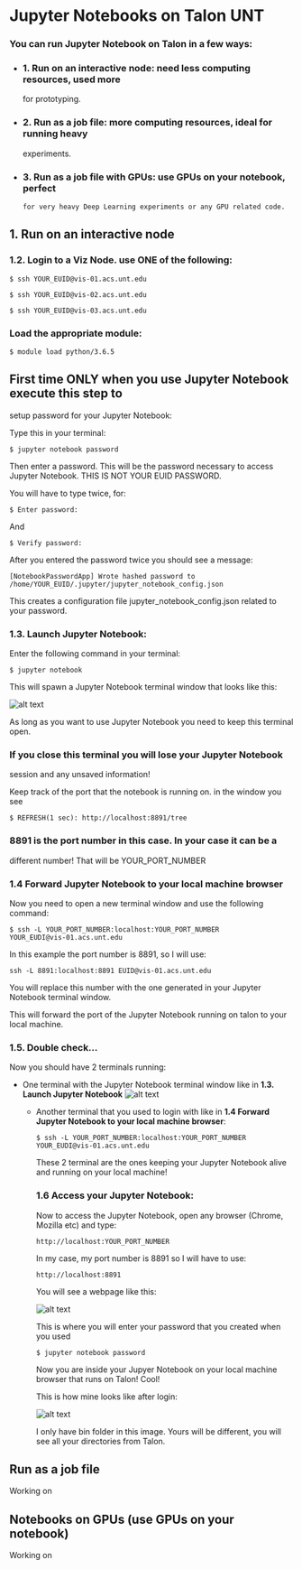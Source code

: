 # Jupyter Notebooks on Talon UNT

### You can run Jupyter Notebook on Talon in a few ways:


* ### 1. Run on an interactive node: need less computing resources, used more
  for prototyping.

* ### 2. Run as a job file: more computing resources, ideal for running heavy
    experiments.

* ### 3. Run as a job file with GPUs: use GPUs on your notebook, perfect
      for very heavy Deep Learning experiments or any GPU related code.




## 1. Run on an interactive node


### 1.2. Login to a Viz Node. use ONE of the following:

```
$ ssh YOUR_EUID@vis-01.acs.unt.edu
```

```
$ ssh YOUR_EUID@vis-02.acs.unt.edu
```

```
$ ssh YOUR_EUID@vis-03.acs.unt.edu
```

 ### Load the appropriate module:

  ```
  $ module load python/3.6.5
  ```

  ## First time ONLY when you use Jupyter Notebook execute this step to
  setup password for your Jupyter Notebook:

  Type this in your terminal:


  ```
  $ jupyter notebook password
  ```

  Then enter a password. This will be the password necessary to access
  Jupyter Notebook. THIS IS NOT YOUR EUID PASSWORD.

  You will have to type twice, for:

  ```
  $ Enter password:
  ```
  And

  ```
  $ Verify password:
  ```

  After you entered the password twice you should see a message:

  ```
  [NotebookPasswordApp] Wrote hashed password to
  /home/YOUR_EUID/.jupyter/jupyter_notebook_config.json
  ```

  This creates a configuration file jupyter_notebook_config.json related
  to your password.


  ### 1.3. Launch Jupyter Notebook:

  Enter the following command in your terminal:

  ```
  $ jupyter notebook
  ```

  This will spawn a Jupyter Notebook terminal window that looks like
  this:

  ![alt
  text](https://raw.githubusercontent.com/gmihaila/unt_hpc/master/misc/screenshoot_jupyter.png)

  As long as you want to use Jupyter Notebook you need to keep this
  terminal open.

  ### If you close this terminal you will lose your Jupyter Notebook
  session and any unsaved information!

  Keep track of the port that the notebook is running on. in the window
  you see



  ```
  $ REFRESH(1 sec): http://localhost:8891/tree
  ```

  ### 8891 is the port number in this case. In your case it can be a
  different number! That will be YOUR_PORT_NUMBER



  ### 1.4 Forward Jupyter Notebook to your local machine browser

  Now you need to open a new terminal window and use the following
  command:

  ```
  $ ssh -L YOUR_PORT_NUMBER:localhost:YOUR_PORT_NUMBER
  YOUR_EUDI@vis-01.acs.unt.edu
  ```

  In this example the port number is 8891, so I will use:

  ```
  ssh -L 8891:localhost:8891 EUID@vis-01.acs.unt.edu
  ```

  You will replace this number with the one generated in your Jupyter
  Notebook terminal window.

  This will forward the port of the Jupyter Notebook running on talon to
  your local machine.


  ### 1.5. Double check...

  Now you should have 2 terminals running:

  * One terminal with the Jupyter Notebook terminal window like in **1.3.
    Launch Jupyter Notebook**
    ![alt
    text](https://raw.githubusercontent.com/gmihaila/unt_hpc/master/misc/screenshoot_jupyter.png)

    * Another terminal that you used to login with like in **1.4 Forward
      Jupyter Notebook to your local machine browser**:

      ```
      $ ssh -L YOUR_PORT_NUMBER:localhost:YOUR_PORT_NUMBER
      YOUR_EUDI@vis-01.acs.unt.edu
      ```

      These 2 terminal are the ones keeping your Jupyter Notebook alive
      and running on your local machine!


      ### 1.6 Access your Jupyter Notebook:

      Now to access the Jupyter Notebook, open any browser (Chrome,
      Mozilla etc) and type:



      ```
      http://localhost:YOUR_PORT_NUMBER
      ```

      In my case, my port number is 8891 so I will have to use:

      ```
      http://localhost:8891
      ```
      You will see a webpage like this:

      ![alt
      text](https://raw.githubusercontent.com/gmihaila/unt_hpc/master/misc/screenshot_loginwindow_jupyter.png)

      This is where you will enter your password that you created when
      you used

      ```
      $ jupyter notebook password
      ```

      Now you are inside your Jupyer Notebook on your local machine
      browser that runs on Talon! Cool!

      This is how mine looks like after login:

      ![alt
      text](https://raw.githubusercontent.com/gmihaila/unt_hpc/master/misc/screenshot_logged_jupyter.png)

      I only have bin folder in this image. Yours will be different, you
      will see all your directories from Talon.



## Run as a job file 

  Working on


## Notebooks on GPUs (use GPUs on your notebook)
      
  Working on

